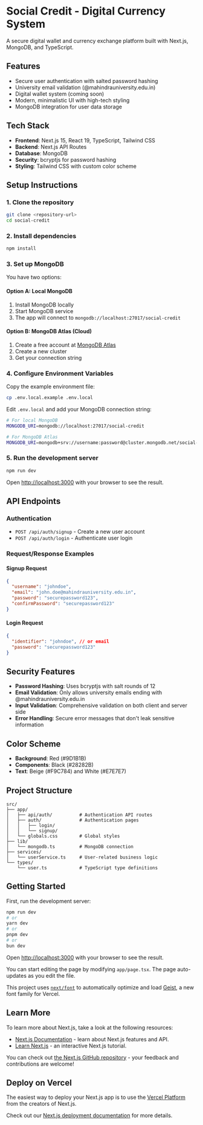 # Social Credit - Digital Currency System

A secure digital wallet and currency exchange platform built with Next.js,
MongoDB, and TypeScript.

## Features

- Secure user authentication with salted password hashing
- University email validation (@mahindrauniversity.edu.in)
- Digital wallet system (coming soon)
- Modern, minimalistic UI with high-tech styling
- MongoDB integration for user data storage

## Tech Stack

- **Frontend**: Next.js 15, React 19, TypeScript, Tailwind CSS
- **Backend**: Next.js API Routes
- **Database**: MongoDB
- **Security**: bcryptjs for password hashing
- **Styling**: Tailwind CSS with custom color scheme

## Setup Instructions

### 1. Clone the repository

```bash
git clone <repository-url>
cd social-credit
```

### 2. Install dependencies

```bash
npm install
```

### 3. Set up MongoDB

You have two options:

#### Option A: Local MongoDB

1. Install MongoDB locally
2. Start MongoDB service
3. The app will connect to `mongodb://localhost:27017/social-credit`

#### Option B: MongoDB Atlas (Cloud)

1. Create a free account at [MongoDB Atlas](https://www.mongodb.com/atlas)
2. Create a new cluster
3. Get your connection string

### 4. Configure Environment Variables

Copy the example environment file:

```bash
cp .env.local.example .env.local
```

Edit `.env.local` and add your MongoDB connection string:

```bash
# For local MongoDB
MONGODB_URI=mongodb://localhost:27017/social-credit

# For MongoDB Atlas
MONGODB_URI=mongodb+srv://username:password@cluster.mongodb.net/social-credit?retryWrites=true&w=majority
```

### 5. Run the development server

```bash
npm run dev
```

Open [http://localhost:3000](http://localhost:3000) with your browser to see the
result.

## API Endpoints

### Authentication

- `POST /api/auth/signup` - Create a new user account
- `POST /api/auth/login` - Authenticate user login

### Request/Response Examples

#### Signup Request

```json
{
  "username": "johndoe",
  "email": "john.doe@mahindrauniversity.edu.in",
  "password": "securepassword123",
  "confirmPassword": "securepassword123"
}
```

#### Login Request

```json
{
  "identifier": "johndoe", // or email
  "password": "securepassword123"
}
```

## Security Features

- **Password Hashing**: Uses bcryptjs with salt rounds of 12
- **Email Validation**: Only allows university emails ending with
  @mahindrauniversity.edu.in
- **Input Validation**: Comprehensive validation on both client and server side
- **Error Handling**: Secure error messages that don't leak sensitive
  information

## Color Scheme

- **Background**: Red (#9D1B1B)
- **Components**: Black (#28282B)
- **Text**: Beige (#F9C784) and White (#E7E7E7)

## Project Structure

```
src/
├── app/
│   ├── api/auth/          # Authentication API routes
│   ├── auth/              # Authentication pages
│   │   ├── login/
│   │   └── signup/
│   └── globals.css        # Global styles
├── lib/
│   └── mongodb.ts         # MongoDB connection
├── services/
│   └── userService.ts     # User-related business logic
└── types/
    └── user.ts            # TypeScript type definitions
```

## Getting Started

First, run the development server:

```bash
npm run dev
# or
yarn dev
# or
pnpm dev
# or
bun dev
```

Open [http://localhost:3000](http://localhost:3000) with your browser to see the
result.

You can start editing the page by modifying `app/page.tsx`. The page
auto-updates as you edit the file.

This project uses
[`next/font`](https://nextjs.org/docs/app/building-your-application/optimizing/fonts)
to automatically optimize and load [Geist](https://vercel.com/font), a new font
family for Vercel.

## Learn More

To learn more about Next.js, take a look at the following resources:

- [Next.js Documentation](https://nextjs.org/docs) - learn about Next.js
  features and API.
- [Learn Next.js](https://nextjs.org/learn) - an interactive Next.js tutorial.

You can check out
[the Next.js GitHub repository](https://github.com/vercel/next.js) - your
feedback and contributions are welcome!

## Deploy on Vercel

The easiest way to deploy your Next.js app is to use the
[Vercel Platform](https://vercel.com/new?utm_medium=default-template&filter=next.js&utm_source=create-next-app&utm_campaign=create-next-app-readme)
from the creators of Next.js.

Check out our
[Next.js deployment documentation](https://nextjs.org/docs/app/building-your-application/deploying)
for more details.

